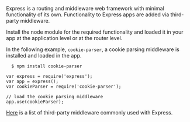 Express is a routing and middleware web framework with minimal functionality of its own. Functionality to Express apps are added via third-party middleware.

Install the node module for the required functionality and loaded it in your app at the application level or at the router level.

In the following example, `cookie-parser`, a cookie parsing middleware is installed and loaded in the app.

```
  $ npm install cookie-parser
```

```
var express = require('express');
var app = express();
var cookieParser = require('cookie-parser');

// load the cookie parsing middleware
app.use(cookieParser);
```
[Here](https://github.com/senchalabs/connect#middleware) is a list of third-party middleware commonly used with Express.
